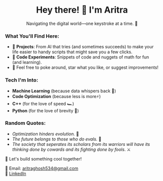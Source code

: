 <h1 align="center">Hey there! 👋 I'm Aritra</h1>

<p align="center">Navigating the digital world—one keystroke at a time. 🚀</p>

### What You'll Find Here:
- 🔭 **Projects**: From AI that tries (and sometimes succeeds) to make your life easier to handy scripts that might save you a few clicks.
- 🧩 **Code Experiments**: Snippets of code and nuggets of math for fun (and learning).
- 📝 Feel free to poke around, star what you like, or suggest improvements!


### Tech I'm Into:
- **Machine Learning** (because data whispers back 🎤)
- **Code Optimization** (because less is more⚡)
- **C++** (for the love of speed 🏎️)
- **Python** (for the love of brevity 🐍)
  
### Random Quotes:
- *Optimization hinders evolution.* 🦕
- *The future belongs to those who do evals.* 🤖
- *The society that seperates its scholars from its warriors will have its thinking done by cowards and its fighting done by fools*. ⚔️

🌟 Let's build something cool together!

📧 Email: aritraghosh534@gmail.com <br>
🔗 [LinkedIn](https://www.linkedin.com/in/ghosh-aritra/)

<!---
arighosh05/arighosh05 is a ✨ special ✨ repository because its `README.md` (this file) appears on your GitHub profile.
You can click the Preview link to take a look at your changes.
--->
